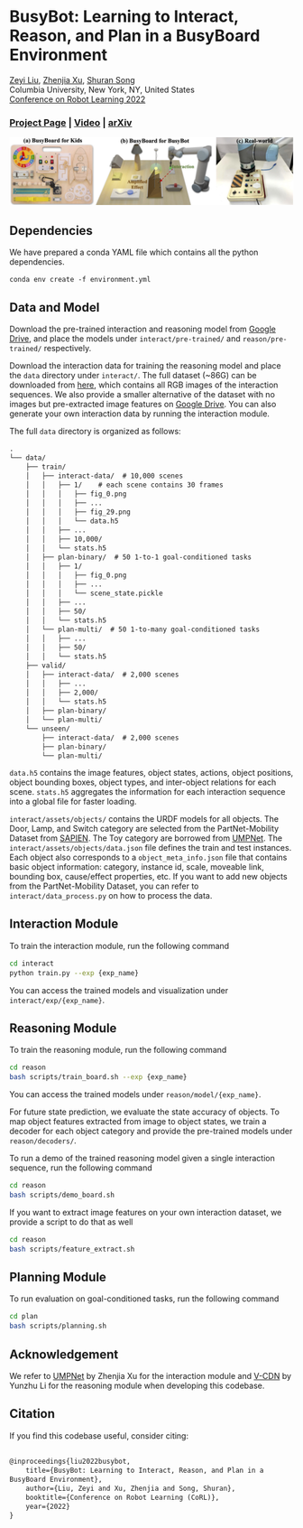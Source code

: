# BusyBot: Learning to Interact, Reason, and Plan in a BusyBoard Environment

[Zeyi Liu](https://lzylucy.github.io/), [Zhenjia Xu](https://www.zhenjiaxu.com/), [Shuran Song](https://www.cs.columbia.edu/~shurans/)
<br>
Columbia University, New York, NY, United States
<br>
[Conference on Robot Learning 2022](https://www.robot-learning.org/)

### [Project Page](https://busybot.cs.columbia.edu/) | [Video](https://www.youtube.com/watch?v=EJ98xBJZ9ek) | [arXiv](https://arxiv.org/abs/2207.08192)

<img style="left-margin:50px; right-margin:50px;" src="teaser.png">

## Dependencies
We have prepared a conda YAML file which contains all the python dependencies.

```
conda env create -f environment.yml
```


## Data and Model
Download the pre-trained interaction and reasoning model from [Google Drive](https://drive.google.com/drive/folders/1fnQ_1I7wl9dykMarMxVPaaL_VLR7vaea?usp=sharing), and place the models under ```interact/pre-trained/``` and ```reason/pre-trained/``` respectively.

Download the interaction data for training the reasoning model and place the ```data``` directory under ```interact/```. The full dataset (~86G) can be downloaded from [here](https://busybot.cs.columbia.edu/data/data.zip), which contains all RGB images of the interaction sequences. We also provide a smaller alternative of the dataset with no images but pre-extracted image features on [Google Drive](https://drive.google.com/file/d/1WKdz6Tjx9_4Ga98iGX_ddR48dD6YiaQG/view?usp=sharing).
You can also generate your own interaction data by running the interaction module.

The full ```data``` directory is organized as follows:
```
.
└── data/
    ├── train/
    │   ├── interact-data/  # 10,000 scenes
    │   │   ├── 1/    # each scene contains 30 frames
    │   │   │   ├── fig_0.png
    │   │   │   ├── ...
	│   │   │   ├── fig_29.png
    │   │   │   └── data.h5
    │   │   ├── ...
    │   │   ├── 10,000/
    │   │   └── stats.h5
    │   ├── plan-binary/  # 50 1-to-1 goal-conditioned tasks
    │   │   ├── 1/
    │   │   │   ├── fig_0.png
    │   │   │   ├── ...
    │   │   │   └── scene_state.pickle
    │   │   ├── ...
    │   │   ├── 50/
    │   │   └── stats.h5
    │   └── plan-multi/  # 50 1-to-many goal-conditioned tasks
    │   │   ├── ...
    │   │   ├── 50/
    │   │   └── stats.h5
    ├── valid/
    │   ├── interact-data/  # 2,000 scenes
    │   │   ├── ...
    │   │   ├── 2,000/
    │   │   └── stats.h5
    │   ├── plan-binary/
    │   └── plan-multi/
    └── unseen/
        ├── interact-data/  # 2,000 scenes
        ├── plan-binary/
        └── plan-multi/
```
```data.h5``` contains the image features, object states, actions, object positions, object bounding boxes, object types, and inter-object relations for each scene. ```stats.h5``` aggregates the information for each interaction sequence into a global file for faster loading.

```interact/assets/objects/``` contains the URDF models for all objects. The Door, Lamp, and Switch category are selected from the PartNet-Mobility Dataset from [SAPIEN](https://sapien.ucsd.edu/). The Toy category are borrowed from [UMPNet](https://github.com/columbia-ai-robotics/umpnet). The ```interact/assets/objects/data.json``` file defines the train and test instances. Each object also corresponds to a ```object_meta_info.json``` file that contains basic object information: category, instance id, scale, moveable link, bounding box, cause/effect properties, etc. If you want to add new objects from the PartNet-Mobility Dataset, you can refer to ```interact/data_process.py``` on how to process the data.

## Interaction Module
To train the interaction module, run the following command
```sh
cd interact
python train.py --exp {exp_name}
```
You can access the trained models and visualization under ```interact/exp/{exp_name}```.

## Reasoning Module
To train the reasoning module, run the following command
```sh
cd reason
bash scripts/train_board.sh --exp {exp_name}
```
You can access the trained models under ```reason/model/{exp_name}```. 

For future state prediction, we evaluate the state accuracy of objects. To map object features extracted from image to object states, we train a decoder for each object category and provide the pre-trained models under ```reason/decoders/```.

To run a demo of the trained reasoning model given a single interaction sequence, run the following command
```sh
cd reason
bash scripts/demo_board.sh
```

If you want to extract image features on your own interaction dataset, we provide a script to do that as well
```sh
cd reason
bash scripts/feature_extract.sh
```

## Planning Module
To run evaluation on goal-conditioned tasks, run the following command
```sh
cd plan
bash scripts/planning.sh
```

## Acknowledgement
We refer to [UMPNet](https://github.com/columbia-ai-robotics/umpnet) by Zhenjia Xu for the interaction module and [V-CDN](https://github.com/pairlab/v-cdn) by Yunzhu Li for the reasoning module when developing this codebase.

## Citation
If you find this codebase useful, consider citing:
<div style="display:flex;">
<div>

```
@inproceedings{liu2022busybot,
	title={BusyBot: Learning to Interact, Reason, and Plan in a BusyBoard Environment},
	author={Liu, Zeyi and Xu, Zhenjia and Song, Shuran},
	booktitle={Conference on Robot Learning (CoRL)},
	year={2022}
}
```
